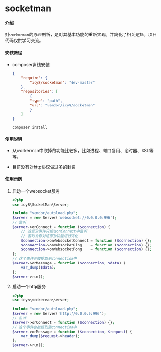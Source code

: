 # socketman

#### 介绍

对`workerman`的原理剖析，是对其基本功能的重新实现，并简化了相关逻辑。项目代码仅供学习交流。

#### 安装教程

- composer离线安装

    ```json
    {
        "require": {
            "icy8/socketman": "dev-master"
        },
        "repositories": [
            {
            "type": "path",
            "url": "vendor/icy8/socketman"
            }
        ]
    }
    ```

    ```shell
    composer install
    ```

#### 使用说明

- 从workerman中砍掉的功能比较多，比如进程、端口复用、定时器、SSL等等。

- 目前没有对http协议做过多的封装

#### 使用示例

1. 启动一个websocket服务

    ```php
    <?php
    use icy8\SocketMan\Server;

    include "vendor/autoload.php";
    $server = new Server('websocket://0.0.0.0:996');
    // 监听
    $server->onConnect = function ($connection) {
        // 这部分事件只能在onConnect中监听
        // 暂时没有对这部分功能进行优化
        $connection->onWebsocketConnect = function ($connection) {};
        $connection->onWebsocketPing    = function ($connection) {};
        $connection->onWebsocketPong    = function ($connection) {};
    };
    // 这个事件会被提取到connection中
    $server->onMessage = function ($connection, $data) {
        var_dump($data);
    };
    $server->run();
    ```

2. 启动一个http服务

    ```php
    <?php
    use icy8\SocketMan\Server;

    include "vendor/autoload.php";
    $server = new Server('http://0.0.0.0:996');
    // 监听
    $server->onConnect = function ($connection) {};
    // 这个事件会被提取到connection中
    $server->onMessage = function ($connection, $request) {
        var_dump($request->header);
    };
    $server->run();
    ```